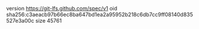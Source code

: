 version https://git-lfs.github.com/spec/v1
oid sha256:c3aeacb97b66ec8ba647bd1ea2a95952b218c6db7cc9ff08140d835527e3a00c
size 45761
